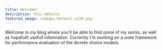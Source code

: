 ```yaml
---
title: Welcome!
description: This website 
featured_image: /images/default_x220.png
---
```




Welcome to my blog where you'll be able to find some of my works, as well as hopefullt usefull infomration. 
Currently I'm working on a unite framework for performance evaluation of the dicrete choice models. 
